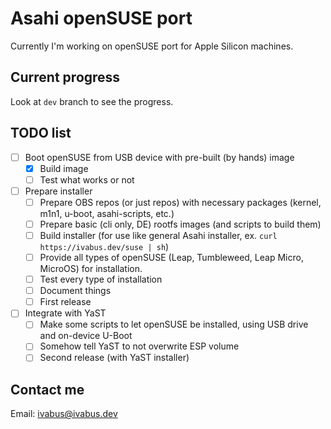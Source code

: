 # Asahi openSUSE port

Currently I'm working on openSUSE port for Apple Silicon machines.

## Current progress

Look at `dev` branch to see the progress.

## TODO list

- [ ] Boot openSUSE from USB device with pre-built (by hands) image
  - [x] Build image
  - [ ] Test what works or not
- [ ] Prepare installer
  - [ ] Prepare OBS repos (or just repos) with necessary packages (kernel, m1n1, u-boot, asahi-scripts, etc.)
  - [ ] Prepare basic (cli only, DE) rootfs images (and scripts to build them)
  - [ ] Build installer (for use like general Asahi installer, ex. `curl https://ivabus.dev/suse | sh`)
  - [ ] Provide all types of openSUSE (Leap, Tumbleweed, Leap Micro, MicroOS) for installation.
  - [ ] Test every type of installation
  - [ ] Document things
  - [ ] First release
- [ ] Integrate with YaST
  - [ ] Make some scripts to let openSUSE be installed, using USB drive and on-device U-Boot
  - [ ] Somehow tell YaST to not overwrite ESP volume
  - [ ] Second release (with YaST installer)

## Contact me

Email: <ivabus@ivabus.dev>
